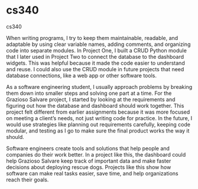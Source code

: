 # cs340
cs340


When writing programs, I try to keep them maintainable, readable, and adaptable by using clear variable names, adding comments, and organizing code into separate modules. In Project One, I built a CRUD Python module that I later used in Project Two to connect the database to the dashboard widgets. This was helpful because it made the code easier to understand and reuse. I could also use the CRUD module in future projects that need database connections, like a web app or other software tools.

As a software engineering student, I usually approach problems by breaking them down into smaller steps and solving one part at a time. For the Grazioso Salvare project, I started by looking at the requirements and figuring out how the database and dashboard should work together. This project felt different from earlier assignments because it was more focused on meeting a client’s needs, not just writing code for practice. In the future, I would use strategies like planning out requirements carefully, keeping code modular, and testing as I go to make sure the final product works the way it should.

Software engineers create tools and solutions that help people and companies do their work better. In a project like this, the dashboard could help Grazioso Salvare keep track of important data and make faster decisions about deploying rescue dogs. Projects like this show how software can make real tasks easier, save time, and help organizations reach their goals.
